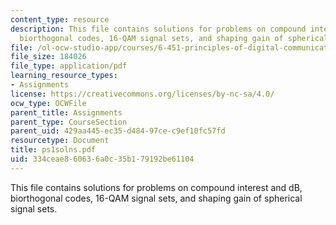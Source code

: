 ```yaml
---
content_type: resource
description: This file contains solutions for problems on compound interest and dB,
  biorthogonal codes, 16-QAM signal sets, and shaping gain of spherical signal sets.
file: /ol-ocw-studio-app/courses/6-451-principles-of-digital-communication-ii-spring-2005/334ceae860636a0c35b179192be61104_ps1solns.pdf
file_size: 184026
file_type: application/pdf
learning_resource_types:
- Assignments
license: https://creativecommons.org/licenses/by-nc-sa/4.0/
ocw_type: OCWFile
parent_title: Assignments
parent_type: CourseSection
parent_uid: 429aa445-ec35-d484-97ce-c9ef10fc57fd
resourcetype: Document
title: ps1solns.pdf
uid: 334ceae8-6063-6a0c-35b1-79192be61104
---
```

This file contains solutions for problems on compound interest and dB, biorthogonal codes, 16-QAM signal sets, and shaping gain of spherical signal sets.